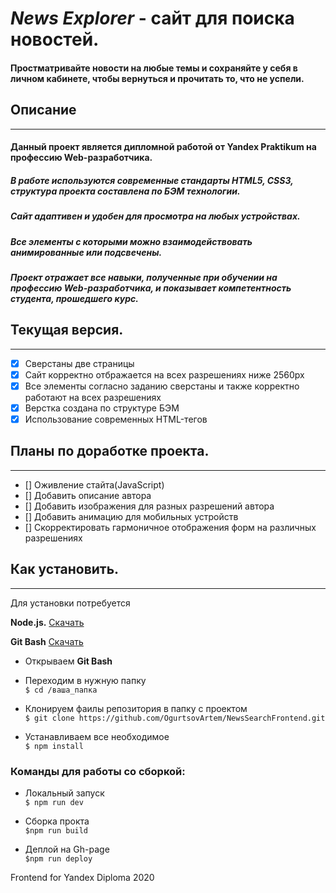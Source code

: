 ***News Explorer*** - сайт для поиска новостей.
========================================

#### Простматривайте новости на любые темы и сохраняйте у себя в личном кабинете, чтобы вернуться и прочитать то, что не успели.

## Описание 
-----------------------------------
#### Данный проект является дипломной работой от Yandex Praktikum на профессию Web-разработчика. 
##### В работе используются современные стандарты HTML5, CSS3, структура проекта составлена по БЭМ технологии.
##### Сайт адаптивен и удобен для просмотра на любых устройствах.
##### Все элементы с которыми можно взаимодействовать анимированные или подсвечены.
##### Проект отражает все навыки, полученные при обучении на профессию Web-разработчика, и показывает компетентность студента, прошедшего курс.


## Текущая версия.
-----------------------------------
- [x] Сверстаны две страницы
- [x] Сайт корректно отбражается на всех разрешениях ниже 2560px
- [x] Все элементы согласно заданию сверстаны и также корректно работают на всех разрешениях
- [x] Верстка создана по структуре БЭМ
- [x] Использование современных HTML-тегов

## Планы по доработке проекта.
-----------------------------------

- [] Оживление стайта(JavaScript)
- [] Добавить описание автора
- [] Добавить изображения для разных разрешений автора
- [] Добавить анимацию для мобильных устройств
- [] Скорректировать гармоничное отображения форм на различных разрешениях

## Как установить.
-----------------------------------

Для установки потребуется 

**Node.js.** [Скачать](https://nodejs.org/en/download/)

**Git Bash** [Скачать](https://git-scm.com/downloads)

* Открываем **Git Bash**
* Переходим в нужную папку  
`$ cd /ваша_папка`

* Клонируем фаилы репозитория в папку с проектом  
 `$ git clone https://github.com/OgurtsovArtem/NewsSearchFrontend.git`

* Устанавливаем все необходимое  
`$ npm install` 

### Команды для работы со сборкой: 

* Локальный запуск  
`$ npm run dev`

* Сборка прокта   
`$npm run build`

* Деплой на Gh-page  
`$npm run deploy`


Frontend for Yandex Diploma 2020
